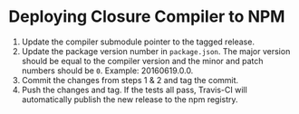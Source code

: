 # Deploying Closure Compiler to NPM

 1. Update the compiler submodule pointer to the tagged release.
 2. Update the package version number in `package.json`. The major version should be equal to the compiler version
    and the minor and patch numbers should be `0`. Example: 20160619.0.0.
 3. Commit the changes from steps 1 & 2 and tag the commit.
 4. Push the changes and tag. If the tests all pass, Travis-CI will automatically publish the new release to the
   npm registry.
